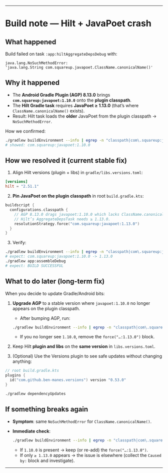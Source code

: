 
---

# Build note — Hilt + JavaPoet crash

## What happened

Build failed on task `:app:hiltAggregateDepsDebug` with:

```
java.lang.NoSuchMethodError:
'java.lang.String com.squareup.javapoet.ClassName.canonicalName()'
```

## Why it happened

* The **Android Gradle Plugin (AGP) 8.13.0** brings **`com.squareup:javapoet:1.10.0`** onto the **plugin classpath**.
* The **Hilt Gradle task** requires **JavaPoet ≥ 1.13.0** (that’s where `ClassName.canonicalName()` exists).
* Result: Hilt task loads the **older** JavaPoet from the plugin classpath → `NoSuchMethodError`.

How we confirmed:

```bash
./gradlew buildEnvironment --info | egrep -n "classpath|com\.squareup:javapoet"
# showed: com.squareup:javapoet:1.10.0
```

## How we resolved it (current stable fix)

1. Align Hilt versions (plugin + libs) in `gradle/libs.versions.toml`:

```toml
[versions]
hilt = "2.51.1"
```

2. **Pin JavaPoet on the plugin classpath** in root `build.gradle.kts`:

```kotlin
buildscript {
  configurations.classpath {
    // AGP 8.13.0 drags javapoet:1.10.0 which lacks ClassName.canonicalName().
    // Hilt’s AggregateDepsTask needs ≥ 1.13.0.
    resolutionStrategy.force("com.squareup:javapoet:1.13.0")
  }
}
```

3. Verify:

```bash
./gradlew buildEnvironment --info | egrep -n "classpath|com\.squareup:javapoet"
# expect: com.squareup:javapoet:1.10.0 -> 1.13.0
./gradlew app:assembleDebug
# expect: BUILD SUCCESSFUL
```

## What to do later (long-term fix)

When you decide to update Gradle/Android bits:

1. **Upgrade AGP** to a stable version where `javapoet:1.10.0` no longer appears on the plugin classpath.

    * After bumping AGP, run:

   ```bash
   ./gradlew buildEnvironment --info | egrep -n "classpath|com\.squareup:javapoet"
   ```

    * If you no longer see `1.10.0`, remove the `force("…:1.13.0")` block.

2. Keep Hilt **plugin and libs** on the **same version** in `libs.versions.toml`.

3. (Optional) Use the Versions plugin to see safe updates without changing anything:

```kotlin
// root build.gradle.kts
plugins {
  id("com.github.ben-manes.versions") version "0.53.0"
}
```

```bash
./gradlew dependencyUpdates
```

## If something breaks again

* **Symptom**: same `NoSuchMethodError` for `ClassName.canonicalName()`.
* **Immediate check**:

  ```bash
  ./gradlew buildEnvironment --info | egrep -n "classpath|com\.squareup:javapoet"
  ```

    * If `1.10.0` is present → keep (or re-add) the `force("…:1.13.0")`.
    * If only `≥ 1.13.0` appears → the issue is elsewhere (collect the `Caused by:` block and investigate).

---